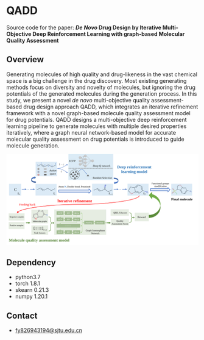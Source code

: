 # QADD
Source code for the paper:  ***De Novo* Drug Design by Iterative Multi-Objective Deep Reinforcement Learning with graph-based Molecular Quality Assessment**



## Overview

Generating molecules of high quality and drug-likeness in the vast chemical space is a big challenge in the drug discovery. Most existing generating methods focus on diversity and novelty of molecules, but ignoring the drug potentials of the generated molecules during the generation process. In this study, we present
a novel *de novo* multi-objective quality assessment-based drug design approach QADD, which integrates an iterative refinement framework with a novel graph-based molecule quality assessment model for drug potentials. QADD designs a multi-objective deep reinforcement learning pipeline to generate molecules with multiple desired properties iteratively, where a graph neural network-based model for accurate molecular quality assessment on drug potentials is introduced to guide molecule generation. 

![](./image/QADD.svg)



## Dependency

- python3.7
- torch 1.8.1
- skearn 0.21.3
- numpy 1.20.1











## Contact

- [fy826943194@sjtu.edu.cn](mailto:fy826943194@sjtu.edu.cn)





